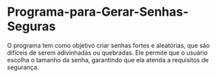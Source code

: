 # Programa-para-Gerar-Senhas-Seguras
O programa tem como objetivo criar senhas fortes e aleatórias, que são difíceis de serem adivinhadas ou quebradas. Ele permite que o usuário escolha o tamanho da senha, garantindo que ela atenda a requisitos de segurança.
